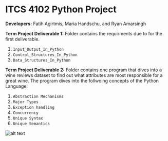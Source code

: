 # ITCS 4102 Python Project
**Developers:** Fatih Agirtmis, Maria Handschu, and Ryan Amarsingh

**Term Project Deliverable 1:** Folder contains the requirments due to for the first deliverable. 

1) `Input_Output_In_Python`
2) `Control_Structures_In_Python`
3) `Data_Structures_In_Python`

**Term Project Deliverable 2:**  Folder contains one program that dives into a wine reviews dataset to find out what attributes are most responsible for a great wine. The program dives into the follwoing concepts of the Python Language:

1) `Abstraction Mechanisms`
2) `Major Types`
3) `Exception handling`
4) `Concurrency`
5) `Unique Syntax`
6) `Unique Semantics`

![alt text](https://external-preview.redd.it/p54aqMWMgS3fZxi5sdPisWrITTvkLzwBBbp_h_C9u6A.jpg?auto=webp&s=21730caee1596d30ef4880e30783d016c0f838e8)
